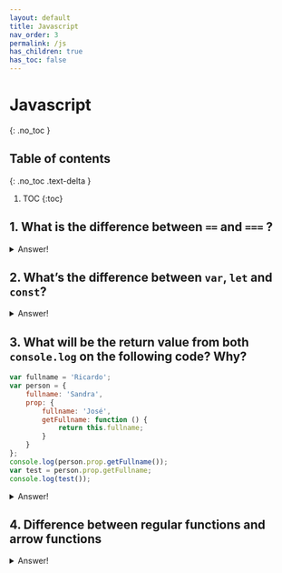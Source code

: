 ```yaml
---
layout: default
title: Javascript
nav_order: 3
permalink: /js
has_children: true
has_toc: false
---
```


# Javascript
{: .no_toc }

## Table of contents
{: .no_toc .text-delta }
1. TOC
{:toc}

## 1. What is the difference between `==` and `===` ?

<details>
<summary>Answer!</summary>

`===` takes type of variable in consideration, while `==` make type correction based upon values of variables

```js
0==false // true, because false is equivalent of 0 
0===false // false, because both operands are of different type 
2=="2" // true, auto type coercion, string converted into number 
2==="2" // false, since both operands are not of same type
```
</details>


## 2. What’s the difference between `var`, `let` and `const`?

<details>
<summary>Answer!</summary>

`var` It creates a function-scoped variable that can be reassigned and redeclared. However, due to its lack of block scoping, it can cause issues if the variable is being reused in a loop that contains an asynchronous callback because the variable will continue to exist outside of the block scope.

```js
for (var i = 0; i < 10; i++) {
    console.log(i)
}
console.log(i) // 10
```

`let` Is the new preferred way to declare variables that will be reassigned later. Trying to redeclare a variable again will throw an error. It is block-scoped so that using it in a loop will keep it scoped to the iteration.

```js
for (let i = 0; i < 10; i++) {
    console.log(i)
}
console.log(i) // ReferenceError: i is not defined
```

`const` Is the new preferred default way to declare all variables if they won't be reassigned later, even for objects that will be mutated (as long as the reference to the object does not change). It is block-scoped and cannot be reassigned.

```js
const myObject = {}
myObject.prop = "hello!" // No error
myObject = "hello" // Error
```

</details>

## 3. What will be the return value from both `console.log` on the following code? Why?

```js
var fullname = 'Ricardo';
var person = {
    fullname: 'Sandra',
    prop: {
        fullname: 'José',
        getFullname: function () {
            return this.fullname;
        }
    }
};
console.log(person.prop.getFullname());
var test = person.prop.getFullname;
console.log(test());
```

<details>
<summary>Answer!</summary>

```js
console.log(person.prop.getFullname()); //José
var test = person.prop.getFullname; 
console.log(test()); // Ricardo
```

</details>


## 4. Difference between regular functions and arrow functions

<details>
<summary>Answer!</summary>

`Syntax`, javaScript arrow functions are roughly the equivalent of lambda functions in python or blocks in Ruby, but they have more intricate details. Arrow functions allow a developer to accomplish the same result with fewer lines of code and approximately half the typing.

`this` binding, unlike regular functions, arrow functions do not have their own this. The `this` refers to the values of `this` in the environment the arrow function is defined in (i.e. "outside" the arrow function).

`arguments` binding, arguments objects are not available in arrow functions, but are available in regular functions.

Arrow functions cannot be called with `new`.

</details>
